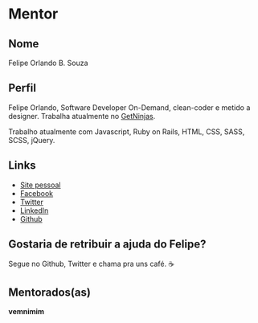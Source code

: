 # Mentor

## Nome

Felipe Orlando B. Souza

## Perfil

Felipe Orlando, Software Developer On-Demand, clean-coder e metido a designer. Trabalha atualmente no [GetNinjas](https://getninjas.com.br).

Trabalho atualmente com Javascript, Ruby on Rails, HTML, CSS, SASS, SCSS, jQuery.

## Links

* [Site pessoal](http://felipeorlando.github.io/)
* [Facebook](https://www.facebook.com/felipeorlnd)
* [Twitter](https://twitter.com/felipeorlnd)
* [LinkedIn](https://www.linkedin.com/in/felipeorlando/?locale=en_US)
* [Github](http://github.com/felipeorlando)

## Gostaria de retribuir a ajuda do Felipe?

Segue no Github, Twitter e chama pra uns café. ☕️

## Mentorados(as)

**vemnimim**
